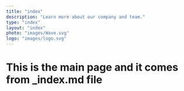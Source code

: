 ```yaml
---
title: "index"
description: "Learn more about our company and team."
type: "index"
layout: "index"
photo: "images/Wave.svg"
logo: "images/logo.svg"
---
```


# This is the main page and it comes from \_index.md file
